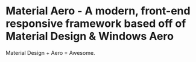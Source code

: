 # Material Aero - A modern, front-end responsive framework based off of Material Design & Windows Aero
Material Design + Aero = Awesome.
